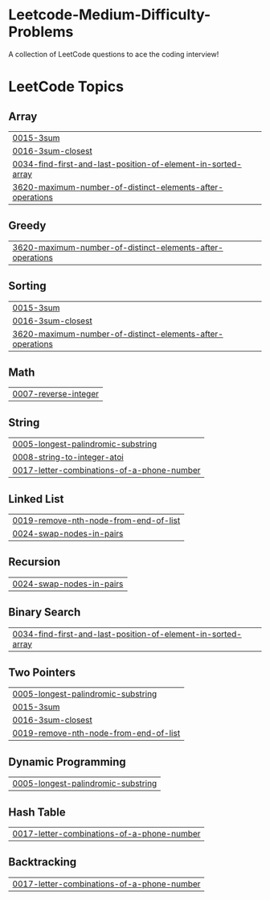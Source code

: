 # Leetcode-Medium-Difficulty-Problems
A collection of LeetCode questions to ace the coding interview!

<!---LeetCode Topics Start-->
# LeetCode Topics
## Array
|  |
| ------- |
| [0015-3sum](https://github.com/wide-shunks-67/Leetcode-Medium-Difficulty-Problems/tree/master/0015-3sum) |
| [0016-3sum-closest](https://github.com/wide-shunks-67/Leetcode-Medium-Difficulty-Problems/tree/master/0016-3sum-closest) |
| [0034-find-first-and-last-position-of-element-in-sorted-array](https://github.com/wide-shunks-67/Leetcode-Medium-Difficulty-Problems/tree/master/0034-find-first-and-last-position-of-element-in-sorted-array) |
| [3620-maximum-number-of-distinct-elements-after-operations](https://github.com/wide-shunks-67/Leetcode-Medium-Difficulty-Problems/tree/master/3620-maximum-number-of-distinct-elements-after-operations) |
## Greedy
|  |
| ------- |
| [3620-maximum-number-of-distinct-elements-after-operations](https://github.com/wide-shunks-67/Leetcode-Medium-Difficulty-Problems/tree/master/3620-maximum-number-of-distinct-elements-after-operations) |
## Sorting
|  |
| ------- |
| [0015-3sum](https://github.com/wide-shunks-67/Leetcode-Medium-Difficulty-Problems/tree/master/0015-3sum) |
| [0016-3sum-closest](https://github.com/wide-shunks-67/Leetcode-Medium-Difficulty-Problems/tree/master/0016-3sum-closest) |
| [3620-maximum-number-of-distinct-elements-after-operations](https://github.com/wide-shunks-67/Leetcode-Medium-Difficulty-Problems/tree/master/3620-maximum-number-of-distinct-elements-after-operations) |
## Math
|  |
| ------- |
| [0007-reverse-integer](https://github.com/wide-shunks-67/Leetcode-Medium-Difficulty-Problems/tree/master/0007-reverse-integer) |
## String
|  |
| ------- |
| [0005-longest-palindromic-substring](https://github.com/wide-shunks-67/Leetcode-Medium-Difficulty-Problems/tree/master/0005-longest-palindromic-substring) |
| [0008-string-to-integer-atoi](https://github.com/wide-shunks-67/Leetcode-Medium-Difficulty-Problems/tree/master/0008-string-to-integer-atoi) |
| [0017-letter-combinations-of-a-phone-number](https://github.com/wide-shunks-67/Leetcode-Medium-Difficulty-Problems/tree/master/0017-letter-combinations-of-a-phone-number) |
## Linked List
|  |
| ------- |
| [0019-remove-nth-node-from-end-of-list](https://github.com/wide-shunks-67/Leetcode-Medium-Difficulty-Problems/tree/master/0019-remove-nth-node-from-end-of-list) |
| [0024-swap-nodes-in-pairs](https://github.com/wide-shunks-67/Leetcode-Medium-Difficulty-Problems/tree/master/0024-swap-nodes-in-pairs) |
## Recursion
|  |
| ------- |
| [0024-swap-nodes-in-pairs](https://github.com/wide-shunks-67/Leetcode-Medium-Difficulty-Problems/tree/master/0024-swap-nodes-in-pairs) |
## Binary Search
|  |
| ------- |
| [0034-find-first-and-last-position-of-element-in-sorted-array](https://github.com/wide-shunks-67/Leetcode-Medium-Difficulty-Problems/tree/master/0034-find-first-and-last-position-of-element-in-sorted-array) |
## Two Pointers
|  |
| ------- |
| [0005-longest-palindromic-substring](https://github.com/wide-shunks-67/Leetcode-Medium-Difficulty-Problems/tree/master/0005-longest-palindromic-substring) |
| [0015-3sum](https://github.com/wide-shunks-67/Leetcode-Medium-Difficulty-Problems/tree/master/0015-3sum) |
| [0016-3sum-closest](https://github.com/wide-shunks-67/Leetcode-Medium-Difficulty-Problems/tree/master/0016-3sum-closest) |
| [0019-remove-nth-node-from-end-of-list](https://github.com/wide-shunks-67/Leetcode-Medium-Difficulty-Problems/tree/master/0019-remove-nth-node-from-end-of-list) |
## Dynamic Programming
|  |
| ------- |
| [0005-longest-palindromic-substring](https://github.com/wide-shunks-67/Leetcode-Medium-Difficulty-Problems/tree/master/0005-longest-palindromic-substring) |
## Hash Table
|  |
| ------- |
| [0017-letter-combinations-of-a-phone-number](https://github.com/wide-shunks-67/Leetcode-Medium-Difficulty-Problems/tree/master/0017-letter-combinations-of-a-phone-number) |
## Backtracking
|  |
| ------- |
| [0017-letter-combinations-of-a-phone-number](https://github.com/wide-shunks-67/Leetcode-Medium-Difficulty-Problems/tree/master/0017-letter-combinations-of-a-phone-number) |
<!---LeetCode Topics End-->
